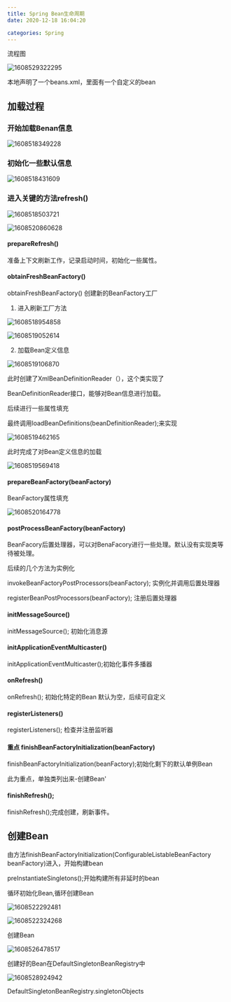 ```yaml
---
title: Spring Bean生命周期
date: 2020-12-18 16:04:20

categories: Spring 
---
```




流程图

![1608529322295](Spring-Bean生命周期/1608529322295.png)

本地声明了一个beans.xml，里面有一个自定义的bean

## 加载过程

### 开始加载Benan信息

![1608518349228](Spring-Bean生命周期/1608518349228.png)

### 初始化一些默认信息

![1608518431609](Spring-Bean生命周期/1608518431609.png)

### 进入关键的方法refresh()

![1608518503721](Spring-Bean生命周期/1608518503721.png)

![1608520860628](Spring-Bean生命周期/1608520860628.png)

#### prepareRefresh()

 准备上下文刷新工作，记录启动时间，初始化一些属性。

#### obtainFreshBeanFactory()

obtainFreshBeanFactory() 创建新的BeanFactory工厂 

1. 进入刷新工厂方法

![1608518954858](Spring-Bean生命周期/1608518954858.png)

![1608519052614](Spring-Bean生命周期/1608519052614.png)

2. 加载Bean定义信息

![1608519106870](Spring-Bean生命周期/1608519106870.png)

此时创建了XmlBeanDefinitionReader（），这个类实现了

BeanDefinitionReader接口，能够对Bean信息进行加载。

后续进行一些属性填充

最终调用loadBeanDefinitions(beanDefinitionReader);来实现

![1608519462165](Spring-Bean生命周期/1608519462165.png)

此时完成了对Bean定义信息的加载

![1608519569418](Spring-Bean生命周期/1608519569418.png)

#### prepareBeanFactory(beanFactory)

BeanFactory属性填充

![1608520164778](Spring-Bean生命周期/1608520164778.png)

#### postProcessBeanFactory(beanFactory)

BeanFacory后置处理器，可以对BenaFacory进行一些处理。默认没有实现类等待被处理。

后续的几个方法为实例化

invokeBeanFactoryPostProcessors(beanFactory);  实例化并调用后置处理器

registerBeanPostProcessors(beanFactory); 注册后置处理器

#### initMessageSource()

initMessageSource(); 初始化消息源

#### initApplicationEventMulticaster()

initApplicationEventMulticaster();初始化事件多播器

#### onRefresh()

onRefresh(); 初始化特定的Bean 默认为空，后续可自定义

#### registerListeners()

registerListeners(); 检查并注册监听器

#### 重点 finishBeanFactoryInitialization(beanFactory)

finishBeanFactoryInitialization(beanFactory);初始化剩下的默认单例Bean

此为重点，单独类列出来-创建Bean'

#### finishRefresh();

finishRefresh();完成创建，刷新事件。

## 创建Bean

由方法finishBeanFactoryInitialization(ConfigurableListableBeanFactory beanFactory)进入，开始构建bean

preInstantiateSingletons();开始构建所有非延时的bean

循环初始化Bean,循环创建Bean

![1608522292481](Spring-Bean生命周期/1608522292481.png)

![1608522324268](Spring-Bean生命周期/1608522324268.png)

创建Bean

![1608526478517](Spring-Bean生命周期/1608526478517.png)

创建好的Bean在DefaultSingletonBeanRegistry中

![1608528924942](Spring-Bean生命周期/1608528924942.png)

DefaultSingletonBeanRegistry.singletonObjects


